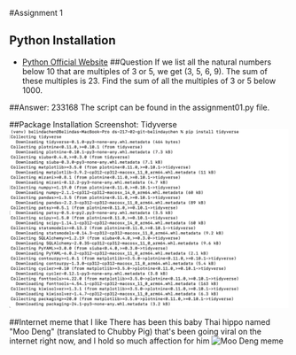 #Assignment 1

## Python Installation 
- [Python Official Website](https://www.python.org/)
##Question
If we list all the natural numbers below 10 that are multiples of 3 or 5, we get (3, 5, 6, 9). The sum of these multiples is 23. Find the sum of all the multiples of 3 or 5 below 1000.

##Answer: 233168
The script can be found in the assignment01.py file.

##Package Installation Screenshot: Tidyverse
![Tidyverse Installation Screenshot](./package-install-screenshot.png)

##Internet meme that I like 
There has been this baby Thai hippo named "Moo Deng" (translated to Chubby Pig) that's been going viral on the internet right now, and I hold so much affection for him 
![Moo Deng meme](https://i.chzbgr.com/full/10407214848/hF9F43673/inexplicably-moist-at-all-times-slightly-blurry-most-photos-probably-screaming-or-sleeping-round) 


